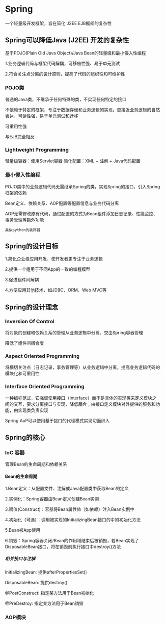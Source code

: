 # Spring

一个轻量级开发框架，旨在简化 J2EE EJB框架的复杂性

## Spring可以降低Java (J2EE) 开发的复杂性

基于POJO(Plain Old Java Object)/Java Bean的轻量级和最小侵入性编程

1.业务逻辑代码与框架代码解耦，可移植性强、易于单元测试

2.符合关注点分离的设计原则，提高了代码的组织性和可维护性

### POJO类

普通的Java类，不继承子任何特殊的类，不实现任何特定的接口

不依赖于特定的框架，专注于数据存储和业务逻辑的实现，更接近业务逻辑的自然表达，可读性强，易于单元测试和迁移

可重用性强

与EJB完全相反

### Lightweight Programming

轻量级容器：使用Servlet容器
简化配置：XML + 注解 + Java代码配置

### 最小侵入性编程

POJO类中的业务逻辑代码无需继承Spring的类，实现Spring的接口，引入Spring框架的依赖

Bean定义、依赖关系、AOP配置等配置信息与业务代码分离

AOP无需修改原有代码，通过配置的方式为Bean组件添加日志记录、性能监控、事务管理等额外功能

`类似python的装饰器`

## Spring的设计目标

1.简化企业级应用开发，使开发者更专注于业务逻辑

2.提供一个适用于不同App的一致的编程模型

3.促进组件间解耦

4.方便应用其他技术，如JDBC、ORM、Web MVC等

## Spring的设计理念

### Inversion Of Control

将对象的创建和依赖关系的管理从业务逻辑中分离，交由Spring容器管理

降低了组件间耦合度

### Aspect Oriented Programming

将横切关注点（日志记录，事务管理等）从业务逻辑中分离，提高业务逻辑代码的模块化和可重用性

### Interface Oriented Programming

一种编程范式，它强调使用接口（interface）而不是具体的实现类来定义模块之间的交互，要求分离接口与实现，降低耦合；由接口定义模块对外提供的服务和功能，由实现类负责实现

Spring AoP可以使用基于接口的代理模式实现切面织入

## Spring的核心

### IoC 容器

管理Bean的生命周期和依赖关系

#### Bean的生命周期

1.Bean定义：从配置文件、注解或Java配置类中获取Bean的定义

2.实例化：Spring容器由Bean定义创建Bean实例

3.赋值(Construct)：容器将Bean属性值（如依赖）注入Bean实例中

4.初始化（可选）：调用被实现的InitializingBean接口的中的初始化方法

5.Bean被App使用

6.销毁：Spring容器关闭/Bean的作用域结束后被销毁，若Bean实现了DisposableBean接口，将在销毁前执行接口中destroy()方法

##### 相关接口与注解

InitializingBean: 提供afterPropertiesSet()

DisposableBean: 提供destroy()

@PostConstruct: 指定某方法用于Bean初始化

@PreDestroy: 指定某方法用于Bean销毁

### AOP模块

